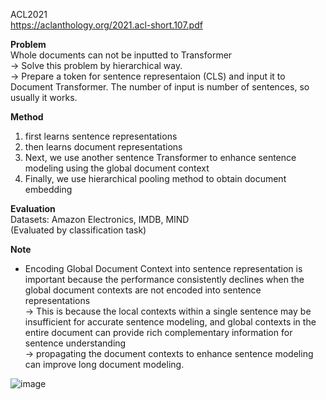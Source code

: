 ACL2021\
https://aclanthology.org/2021.acl-short.107.pdf

**Problem**\
Whole documents can not be inputted to Transformer\
→ Solve this problem by hierarchical way.\
→ Prepare a token for sentence representaion (CLS) and input it to Document Transformer. The number of input is number of sentences, so usually it works.

**Method**
1. first learns sentence representations
2. then learns document representations
3. Next, we use another sentence Transformer to enhance sentence modeling using the global document context
4. Finally, we use hierarchical pooling method to obtain document embedding

**Evaluation**\
Datasets: Amazon Electronics, IMDB, MIND\
(Evaluated by classification task)

**Note**
- Encoding Global Document Context into sentence representation is important because the performance consistently declines when the global document contexts are not encoded into sentence representations\
  → This is because the local contexts within a single sentence may be insufficient for accurate sentence modeling, and global contexts in the entire document can provide rich complementary information for sentence understanding\
  → propagating the document contexts to enhance sentence modeling can improve long document modeling.
  
![image](https://user-images.githubusercontent.com/50447179/156952523-94c1d16d-c3b4-4045-afe6-6fd1768d0ddd.png)
